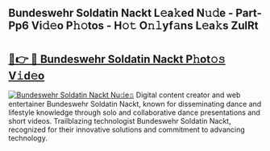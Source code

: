 ## Bundeswehr Soldatin Nackt L𝚎a𝚔ed N𝚞𝚍e - Part-Pp6 Vi𝚍𝚎o P𝚑𝚘tos - H𝚘𝚝 O𝚗𝚕yf𝚊ns L𝚎a𝚔s ZulRt

# <h2><a href="http://kf10jwo.oniu.top/?m=Bundeswehr+Soldatin+Nackt">🔗👉 🔴 Bundeswehr Soldatin Nackt P𝚑ot𝚘𝚜 V𝚒d𝚎o</a></h2>

[![Bundeswehr Soldatin Nackt Nu𝚍e𝚜](https://i.imgur.com/0qMVB7G.gif)](http://kf10jwo.oniu.top/?m=Bundeswehr+Soldatin+Nackt)
Digital content creator and web entertainer Bundeswehr Soldatin Nackt, known for disseminating dance and lifestyle knowledge through solo and collaborative dance presentations and short videos. Trailblazing technologist Bundeswehr Soldatin Nackt, recognized for their innovative solutions and commitment to advancing technology.  
